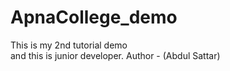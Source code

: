 # ApnaCollege_demo
This is my 2nd tutorial demo
<br>
and this is junior developer.
Author  - (Abdul Sattar)